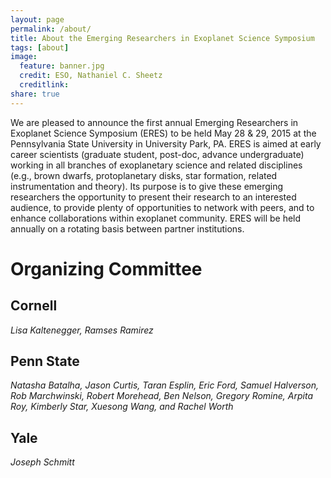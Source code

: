 ```yaml
---
layout: page
permalink: /about/
title: About the Emerging Researchers in Exoplanet Science Symposium
tags: [about]
image:
  feature: banner.jpg
  credit: ESO, Nathaniel C. Sheetz
  creditlink: 
share: true
---
```


We are pleased to announce the first annual Emerging Researchers in Exoplanet Science Symposium (ERES) to be held May 28 & 29, 2015 at the Pennsylvania State University in University Park, PA.  ERES is aimed at early career scientists (graduate student, post-doc, advance undergraduate) working in all branches of exoplanetary science and related disciplines (e.g., brown dwarfs, protoplanetary disks, star formation, related instrumentation and theory).  Its purpose is to give these emerging researchers the opportunity to present their research to an interested audience, to provide plenty of opportunities to network with peers, and to enhance collaborations within exoplanet community.  ERES will be held annually on a rotating basis between partner institutions. 

Organizing Committee
====================

Cornell
-------
*Lisa Kaltenegger, Ramses Ramirez*

Penn State
----------
*Natasha Batalha, Jason Curtis, Taran Esplin, Eric Ford, Samuel Halverson, Rob Marchwinski, Robert Morehead, Ben Nelson, Gregory Romine, Arpita Roy, Kimberly Star, Xuesong Wang, and Rachel Worth*

Yale
----
*Joseph Schmitt*


